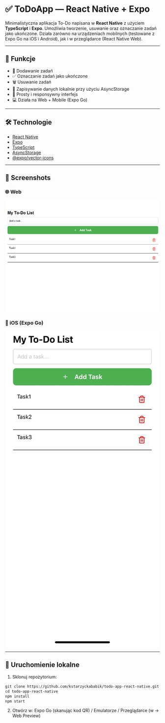 # ✅ ToDoApp — React Native + Expo

Minimalistyczna aplikacja To-Do napisana w **React Native** z użyciem **TypeScript** i **Expo**. 
Umożliwia tworzenie, usuwanie oraz oznaczanie zadań jako ukończone. 
Działa zarówno na urządzeniach mobilnych (testowane z Expo Go na iOS i Android), jak i w przeglądarce (React Native Web).

---

## 🧩 Funkcje

- 📌 Dodawanie zadań
- ✅ Oznaczanie zadań jako ukończone
- 🗑️ Usuwanie zadań
- 💾 Zapisywanie danych lokalnie przy użyciu AsyncStorage
- 🎨 Prosty i responsywny interfejs
- 💻 Działa na Web + Mobile (Expo Go)

---

## 🛠️ Technologie

- [React Native](https://reactnative.dev/)
- [Expo](https://expo.dev/)
- [TypeScript](https://www.typescriptlang.org/)
- [AsyncStorage](https://docs.expo.dev/versions/latest/sdk/async-storage/)
- [@expo/vector-icons](https://docs.expo.dev/guides/icons/)

---

## 📸 Screenshots

### 🌐 Web
![Web Screenshot](./screenshotweb.png)

### 📱 iOS (Expo Go)
![iOS Screenshot](./screenshotios.png)


---

## 🚀 Uruchomienie lokalne

1. Sklonuj repozytorium:
```
git clone https://github.com/kstarzyckababik/todo-app-react-native.git
cd todo-app-react-native  
npm install  
npm start
```

2. Otwórz w: Expo Go (skanując kod QR) / Emulatorze / Przeglądarce (w → Web Preview)
